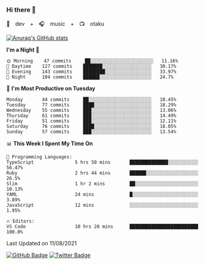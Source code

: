 ### Hi there 👋

🚀　dev　+　🎧　music　+　📺　otaku


[![Anurag's GitHub stats](https://github-readme-stats.vercel.app/api?username=koheitasaka&count_private=true&show_icons=true&theme=monokai)](https://github.com/koheitasaka/github-readme-stats)

<!--START_SECTION:waka-->
**I'm a Night 🦉** 

```text
🌞 Morning    47 commits     ██░░░░░░░░░░░░░░░░░░░░░░░   11.16% 
🌆 Daytime    127 commits    ███████░░░░░░░░░░░░░░░░░░   30.17% 
🌃 Evening    143 commits    ████████░░░░░░░░░░░░░░░░░   33.97% 
🌙 Night      104 commits    ██████░░░░░░░░░░░░░░░░░░░   24.7%

```
📅 **I'm Most Productive on Tuesday** 

```text
Monday       44 commits     ██░░░░░░░░░░░░░░░░░░░░░░░   10.45% 
Tuesday      77 commits     ████░░░░░░░░░░░░░░░░░░░░░   18.29% 
Wednesday    55 commits     ███░░░░░░░░░░░░░░░░░░░░░░   13.06% 
Thursday     61 commits     ███░░░░░░░░░░░░░░░░░░░░░░   14.49% 
Friday       51 commits     ███░░░░░░░░░░░░░░░░░░░░░░   12.11% 
Saturday     76 commits     ████░░░░░░░░░░░░░░░░░░░░░   18.05% 
Sunday       57 commits     ███░░░░░░░░░░░░░░░░░░░░░░   13.54%

```


📊 **This Week I Spent My Time On** 

```text
💬 Programming Languages: 
TypeScript               5 hrs 50 mins       ██████████████░░░░░░░░░░░   56.47% 
Ruby                     2 hrs 44 mins       ██████░░░░░░░░░░░░░░░░░░░   26.5% 
Slim                     1 hr 2 mins         ██░░░░░░░░░░░░░░░░░░░░░░░   10.13% 
YAML                     24 mins             █░░░░░░░░░░░░░░░░░░░░░░░░   3.89% 
JavaScript               12 mins             ░░░░░░░░░░░░░░░░░░░░░░░░░   1.95%

🔥 Editors: 
VS Code                  10 hrs 20 mins      █████████████████████████   100.0%

```


 Last Updated on 11/08/2021
<!--END_SECTION:waka-->

[![GitHub Badge](https://img.shields.io/badge/GitHub-100000?style=for-the-badge&logo=github&logoColor=white)](https://github.com/koheitasaka)
[![Twitter Badge](https://img.shields.io/badge/Twitter-1DA1F2?style=for-the-badge&logo=twitter&logoColor=white)](https://twitter.com/sleep_asleep_)
